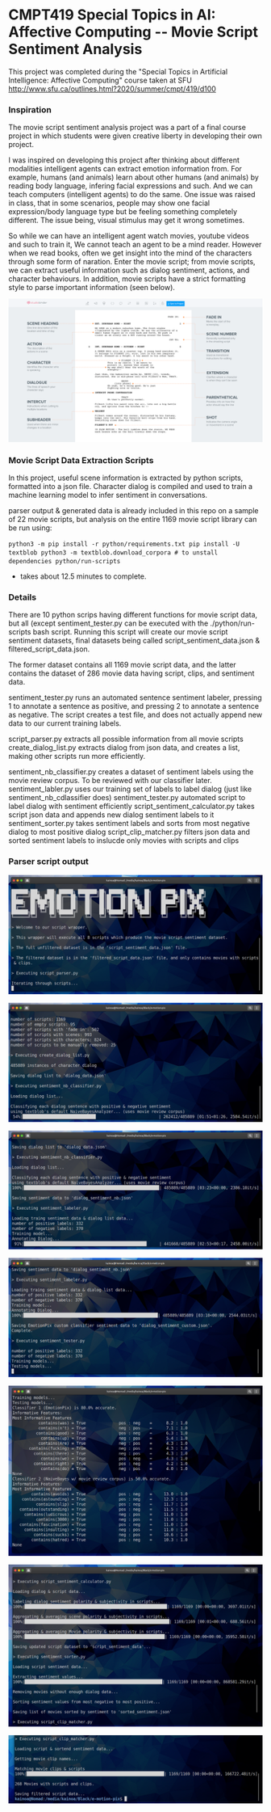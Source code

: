 # CMPT419 Special Topics in AI: Affective Computing -- Movie Script Sentiment Analysis

This project was completed during the "Special Topics in Artificial Intelligence: Affective Computing" course taken at SFU http://www.sfu.ca/outlines.html?2020/summer/cmpt/419/d100

### Inspiration

The movie script sentiment analysis project was a part of a final course project in which
students were given creative liberty in developing their own project. 

I was inspired on developing this project after thinking about different modalities intelligent
agents can extract emotion information from. For example, humans (and animals) learn about
other humans (and animals) by reading body language, infering facial expressions and such. And 
we can teach computers (intelligent agents) to do the same. One issue was raised in class, that in some scenarios, people may show one facial expression/body language type but be feeling something
completely different. The issue being, visual stimulus may get it wrong sometimes. 

So while we can have an intelligent agent watch movies, youtube videos and such to train it, 
We cannot teach an agent to be a mind reader. However when we read books, often we get insight into
the mind of the characters through some form of naration. Enter the movie script; from movie scripts, we can extract useful information such as dialog sentiment, actions, and character behaviours. In addition, movie scripts have a strict formatting style to parse important information (seen below).

![script format](script_format.png)

### Movie Script Data Extraction Scripts

In this project, useful scene information is extracted by python scripts, formatted into a
json file. Character dialog is compiled and used to train a machine learning model to infer
sentiment in conversations. 

parser output & generated data is already included in this repo on a sample of 22 movie scripts,
but analysis on the entire 1169 movie script library can be run using:

`
python3 -m pip install -r python/requirements.txt
pip install -U textblob
python3 -m textblob.download_corpora # to unstall dependencies
python/run-scripts 
`

* takes about 12.5 minutes to complete.

### Details

There are 10 python scrips having different functions for movie script data, but all (except sentiment_tester.py can be executed with the ./python/run-scripts bash script. Running this script will create our movie script sentiment datasets, final datasets being called script_sentiment_data.json & filtered_script_data.json. 

The former dataset contains all 1169 movie script data, and the latter contains the dataset of 286 movie data having script, clips, and sentiment data. 

sentiment_tester.py runs an automated sentence sentiment labeler, pressing 1 to annotate a sentence as positive, and pressing 2 to annotate a sentence as negative. The script creates a test file, and does not actually append new data to our current training labels.

script_parser.py extracts all possible information from all movie scripts create_dialog_list.py extracts dialog from json data, and creates a list, making other scripts run more efficiently. 

sentiment_nb_classifier.py creates a dataset of sentiment labels using the movie review corpus. To be reviewed with our classifier later. sentiment_labler.py uses our training set of labels to label dialog (just like sentiment_nb_cdlassifier does) sentiment_tester.py automated script to label dialog with sentiment efficiently script_sentiment_calculator.py takes script json data and appends new dialog sentiment labels to it sentiment_sorter.py takes sentiment labels and sorts from most negative dialog to most positive dialog script_clip_matcher.py filters json data and sorted sentiment labels to inslucde only movies with scripts and clips

### Parser script output

![](ex1.png)

![](ex2.png)

![](ex3.png)

![](ex4.png)

![](ex5.png)

![](ex6.png)

![](ex7.png)
